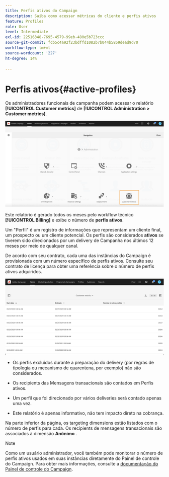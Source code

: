 ```yaml
---
title: Perfis ativos do Campaign
description: Saiba como acessar métricas do cliente e perfis ativos
feature: Profiles
role: User
level: Intermediate
exl-id: 22516348-7695-4579-99eb-480e5b723ccc
source-git-commit: fcb5c4a92f23bdffd1082b7b044b5859dead9d70
workflow-type: tm+mt
source-wordcount: '227'
ht-degree: 14%

---
```


# Perfis ativos{#active-profiles}

Os administradores funcionais de campanha podem acessar o relatório **[!UICONTROL Customer metrics]** de **[!UICONTROL Administration > Customer metrics]**.

![](assets/audience_customer_metrics.png)

Este relatório é gerado todos os meses pelo workflow técnico **[!UICONTROL Billing]** e exibe o número de **perfis ativos**.

Um &quot;Perfil&quot; é um registro de informações que representam um cliente final, um prospecto ou um cliente potencial. Os perfis são considerados **ativos** se tiverem sido direcionados por um delivery de Campanha nos últimos 12 meses por meio de qualquer canal.

De acordo com seu contrato, cada uma das instâncias do Campaign é provisionada com um número específico de perfis ativos. Consulte seu contrato de licença para obter uma referência sobre o número de perfis ativos adquiridos.

![](assets/audience_active_profiles_list.png)



* Os perfis excluídos durante a preparação do delivery (por regras de tipologia ou mecanismo de quarentena, por exemplo) não são considerados.

* Os recipients das Mensagens transacionais são contados em Perfis ativos.

* Um perfil que foi direcionado por vários deliveries será contado apenas uma vez.

* Este relatório é apenas informativo, não tem impacto direto na cobrança.

Na parte inferior da página, os targeting dimensions estão listados com o número de perfis para cada. Os recipients de mensagens transacionais são associados à dimensão **Anônimo** .

>[!NOTE]
>
>Como um usuário administrador, você também pode monitorar o número de perfis ativos usados em suas instâncias diretamente do Painel de controle do Campaign. Para obter mais informações, consulte a [documentação do Painel de controle do Campaign](https://experienceleague.adobe.com/docs/control-panel/using/performance-monitoring/active-profiles-monitoring.html?lang=pt-BR).
